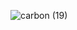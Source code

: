 ![carbon (19)](https://github.com/chloe0524/chloe0524/assets/127857895/51544b4a-cbb4-489d-981f-76e8351449a9)

